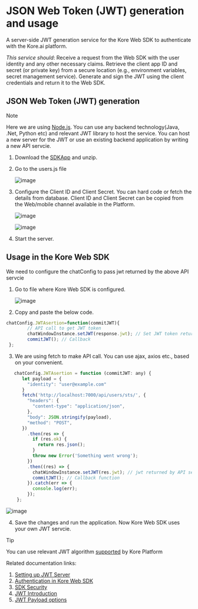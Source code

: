 # JSON Web Token (JWT) generation and usage

A server-side JWT generation service for the Kore Web SDK to authenticate with the Kore.ai platform.

_This service should_:
Receive a request from the Web SDK with the user identity and any other necessary claims.
Retrieve the client app ID and secret (or private key) from a secure location (e.g., environment variables, secret management service).
Generate and sign the JWT using the client credentials and return it to the Web SDK.

## JSON Web Token (JWT) generation
>[!NOTE]
>Here we are using [Node.js](https://nodejs.org/en). You can use any backend technology(Java, .Net, Python etc) and relevant JWT library to host the service.
>You can host a new server for the JWT or use an existing backend application by writing a new API servcie.

1. Download the [SDKApp](https://s3.amazonaws.com/static-kore/downloads/SDKApp.zip) and unzip.
2. Go to the users.js file
   
   ![image](https://github.com/user-attachments/assets/9347aaa0-247e-471e-abfb-63e535e22c2a)
3. Configure the Client ID and Client Secret. You can hard code or fetch the details from database. Client ID and Client Secret can be copied from the Web/mobile channel available in the Platform.
   
   ![image](https://github.com/user-attachments/assets/54853771-fb45-4aa5-a645-d71d6ef9e436)
   
   ![image](https://github.com/user-attachments/assets/09f0e33f-07fd-4b1c-99ba-ac18e07b7a32)
4. Start the server.

## Usage in the Kore Web SDK
We need to configure the chatConfig to pass jwt returned by the above API servcie
1. Go to file where Kore Web SDK is configured.

   ![image](https://github.com/user-attachments/assets/c34aebbe-9330-438b-a2c4-835f7aa02575)

2. Copy and paste the below code.
```js
chatConfig.JWTAsertion=function(commitJWT){
        // API call to get JWT token
        chatWindowInstance.setJWT(response.jwt); // Set JWT token returned from API call
        commitJWT(); // Callback 
 };
```  
3. We are using fetch to make API call. You can use ajax, axios etc., based on your convenient.
```js
   chatConfig.JWTAsertion = function (commitJWT: any) {
      let payload = {
        "identity": "user@example.com"
      }
      fetch('http://localhost:7000/api/users/sts/', {
        "headers": {
          "content-type": "application/json",
        },
        "body": JSON.stringify(payload),
        "method": "POST",
      })
        .then(res => {
          if (res.ok) {
            return res.json();
          }
          throw new Error('Something went wrong');
        })
        .then((res) => {
          chatWindowInstance.setJWT(res.jwt); // jwt returned by API service
          commitJWT(); // Callback function
        }).catch(err => {
          console.log(err);
        });
    };
```

![image](https://github.com/user-attachments/assets/1fa9664b-f0e8-4a41-9e53-bb766da77297)

4. Save the changes and run the application. Now Kore Web SDK uses your own JWT servcie.


>[!TIP]
>You can use relevant JWT algorithm [supported](https://docs.kore.ai/xo/sdk/sdk-security/) by Kore Platform


Related documentation links:
1. [Setting up JWT Server](https://docs.kore.ai/xo/sdk/tutorials/web-sdk/)
2. [Authentication in Kore Web SDK](https://docs.kore.ai/xo/sdk/how-web-sdk-works/)
3. [SDK Security](https://docs.kore.ai/xo/sdk/sdk-security/)
4. [JWT Introduction](https://jwt.io/introduction/)
5. [JWT Payload options](https://docs.kore.ai/xo/sdk/sdk-security/#jwt-payload)
